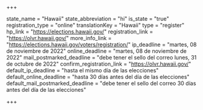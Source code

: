 +++

state_name = "Hawaii"
state_abbreviation = "hi"
is_state = "true"
registration_type = "online"
translationKey = "Hawaii"
type = "register"
hp_link = "https://elections.hawaii.gov/"
registration_link = "https://olvr.hawaii.gov/"
more_info_link = "https://elections.hawaii.gov/voters/registration/"
ip_deadline = "martes, 08 de noviembre de 2022"
online_deadline = "martes, 08 de noviembre de 2022"
mail_postmarked_deadline = "debe tener el sello del correo lunes, 31 de octubre de 2022"
confirm_registration_link = "https://olvr.hawaii.gov/"
default_ip_deadline = "hasta el mismo día de las elecciones"
default_online_deadline = "hasta 30 días antes del día de las elecciones"
default_mail_postmarked_deadline = "debe tener el sello del correo 30 días antes del día de las elecciones"

+++